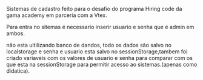 Sistemas de cadastro feito para o desafio do programa Hiring code da gama academy em parceria com a Vtex.

Para entra no sitemas é necessario inserir usuario e senha que é admin em ambos.

não esta ultilizando banco de dandos, todo os dados são salvo no localstorage e senha e usuario esta salvo no sessionStorage,tambem foi criado variaveis com os valores de usuario e senha para comparar com os que esta na sessionStorage para permitir acesso ao sistemas.(apenas como didatica).
